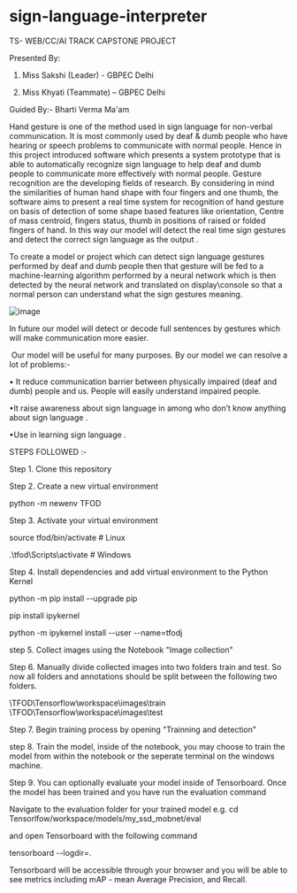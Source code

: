 # sign-language-interpreter

TS- WEB/CC/AI TRACK CAPSTONE PROJECT

Presented By:

1. Miss Sakshi (Leader) - GBPEC Delhi 

2. Miss Khyati (Teammate) – GBPEC Delhi


Guided By:- Bharti Verma Ma'am


Hand gesture is one of the method used in sign language for non-verbal communication.
It is most commonly used by deaf & dumb people who have hearing or speech problems to communicate  with normal people.
Hence in this project introduced software which presents a system prototype that is able to automatically recognize sign language to help deaf and dumb people to communicate more effectively with normal people.
Gesture recognition are the developing fields of research. By considering in mind the similarities of human hand shape with four fingers and one thumb, the software aims to present a real time system for recognition of hand gesture on basis of detection of some shape based features like orientation, Centre of mass centroid, fingers status, thumb in positions of raised or folded fingers of hand.
In this way our model will detect the real time sign gestures and detect the correct sign language as the output .

To create a model or project which can detect sign language gestures performed by deaf and dumb people then that gesture will be fed to a machine-learning algorithm performed by a neural network which is then detected by the neural network and translated on display\console so that a normal person can understand what the sign gestures meaning.


![image](https://user-images.githubusercontent.com/93922575/234105232-c6bf545d-a618-4c6f-91c1-d3ce7f8b777b.png)


In future our model will detect or decode full sentences by gestures which will make communication  more easier. 

 Our model will be useful for many purposes. By our model we can resolve a lot of problems:-
 
• It reduce communication barrier between physically impaired (deaf and dumb) people and us. People will easily understand impaired people.

•It raise awareness about sign language in among who don’t know anything about sign language .

•Use in learning sign language .


 STEPS FOLLOWED :-
 
 Step 1. Clone this repository
 
 Step 2. Create a new virtual environment
 
python -m newenv TFOD

Step 3. Activate your virtual environment

source tfod/bin/activate # Linux

.\tfod\Scripts\activate # Windows 


Step 4. Install dependencies and add virtual environment to the Python Kernel

python -m pip install --upgrade pip

pip install ipykernel

python -m ipykernel install --user --name=tfodj

step 5. Collect images using the Notebook "Image collection"

Step 6. Manually divide collected images into two folders train and test. So now all folders and annotations should be split between the following two folders.

\TFOD\Tensorflow\workspace\images\train
\TFOD\Tensorflow\workspace\images\test


Step 7. Begin training process by opening "Trainning and detection"

step 8. Train the model, inside of the notebook, you may choose to train the model from within the notebook or the seperate terminal on the windows machine.

Step 9. You can optionally evaluate your model inside of Tensorboard. Once the model has been trained and you have run the evaluation command

Navigate to the evaluation folder for your trained model 
e.g.
 cd Tensorlfow/workspace/models/my_ssd_mobnet/eval


and open Tensorboard with the following command

tensorboard --logdir=. 


Tensorboard will be accessible through your browser and you will be able to see metrics including mAP - mean Average Precision, and Recall.


